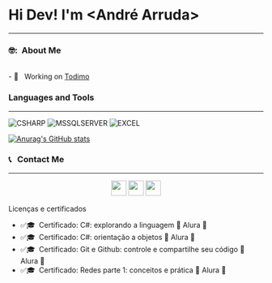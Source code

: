 <html>
  <h1>Hi Dev! I'm &lt;André Arruda&gt;</h1>
  <hr>
  <h3> 🤓: &nbsp;About Me </h3>

 <br>
  - 💼 &nbsp; Working  on <a  target="_blank"  href="https://www.todimo.com.br/">Todimo</a>
  
  
  <h3>Languages and Tools</h3>
  <hr>
    <p align="left">
	<img alt="CSHARP" src="https://img.shields.io/badge/c%23-%23239120.svg?style=for-the-badge&logo=c-sharp&logoColor=white" title="CSHARP" />
	<img alt="MSSQLSERVER" src="https://img.shields.io/badge/Microsoft%20SQL%20Sever-CC2927?style=for-the-badge&logo=microsoft%20sql%20server&logoColor=white" title="MSSQLSERVER" />
	<img alt="EXCEL" src="https://img.shields.io/badge/Microsoft_Excel-217346?style=for-the-badge&logo=microsoft-excel&logoColor=white" title="EXCEL" />

</p>

[![Anurag's GitHub stats](https://github-readme-stats.vercel.app/api?username=andrearruda90)](https://https://github.com/endreofig/andrearruda90)

  
  <h3> 📞 &nbsp; Contact Me</h3>
  <hr>
<p align="center">
	  <a   target="_blank" href="https://api.whatsapp.com/send?phone=5565984212565&text=Ola!%20Te%20encontrei%20no%20Git" alt="Whatsapp">
	  <img height=30 src="https://upload.wikimedia.org/wikipedia/commons/thumb/f/f7/WhatsApp_logo.svg/1200px-WhatsApp_logo.svg.png" /></a>
	  <a target="_blank" href="mailto:mailto:andre.todimo@gmail.com"><img height=30 src="https://img.shields.io/badge/-Gmail-FF0000?style=flat&labelColor=FF0000&logo=gmail&logoColor=white&link=endreo.cba@gmail.com" /></a>
	  <a  target="_blank"  href="https://www.linkedin.com/in/endreo-figueiredo-ab1005138/" alt="Linkedin">
	  <img height=30 src="https://img.shields.io/badge/-Linkedin-0e76a8?style=flat&logo=Linkedin&logoColor=white&link=https://www.linkedin.com/in/andré-arruda-69b4b21bb/?originalSubdomain=br-ab1005138/" /></a>
</p>
  
  Licenças e certificados
  - :white_check_mark:🎓 &nbsp;Certificado: C#: explorando a linguagem                 			:school: Alura :school:
  - :white_check_mark:🎓 &nbsp;Certificado: C#: orientação a objetos          				:school: Alura :school:
  - :white_check_mark:🎓 &nbsp;Certificado: Git e Github: controle e compartilhe seu código             :school: Alura :school:
  - :white_check_mark:🎓 &nbsp;Certificado: Redes parte 1: conceitos e prática       			:school: Alura :school:

  

</html>
